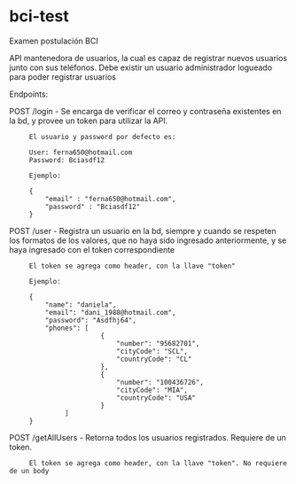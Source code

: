 # bci-test
Examen postulación BCI

API mantenedora de usuarios, la cual es capaz de registrar nuevos usuarios junto con sus teléfonos. Debe existir un usuario administrador logueado para poder registrar usuarios

Endpoints:

POST /login - Se encarga de verificar el correo y contraseña existentes en la bd, y provee un token para utilizar la API. 
         
         El usuario y password por defecto es:
         
         User: ferna650@hotmail.com
         Password: Bciasdf12
         
         Ejemplo:
         
         {
             "email" : "ferna650@hotmail.com",
             "password" : "Bciasdf12"
         }

POST /user  - Registra un usuario en la bd, siempre y cuando se respeten los formatos de los valores, que no haya sido ingresado anteriormente, y se haya ingresado con el token correspondiente

         El token se agrega como header, con la llave "token"
         
         Ejemplo:
         
         {
             "name": "daniela",
             "email": "dani_1988@hotmail.com",
             "password": "Asdfhj64",
             "phones": [
                           {
                               "number": "95682701",
                               "cityCode": "SCL",
                               "countryCode": "CL"
                           },
                           {
                               "number": "100436726",
                               "cityCode": "MIA",
                               "countryCode": "USA"
                           }
                  ]
         }
         
POST /getAllUsers - Retorna todos los usuarios registrados. Requiere de un token.

         El token se agrega como header, con la llave "token". No requiere de un body
